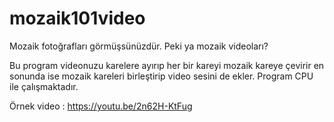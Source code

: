 # mozaik101video


Mozaik fotoğrafları görmüşsünüzdür. Peki ya mozaik videoları?

Bu program videonuzu karelere ayırıp her bir kareyi mozaik kareye çevirir en sonunda ise mozaik kareleri birleştirip video sesini de ekler.
Program CPU ile çalışmaktadır.

Örnek video :
https://youtu.be/2n62H-KtFug
